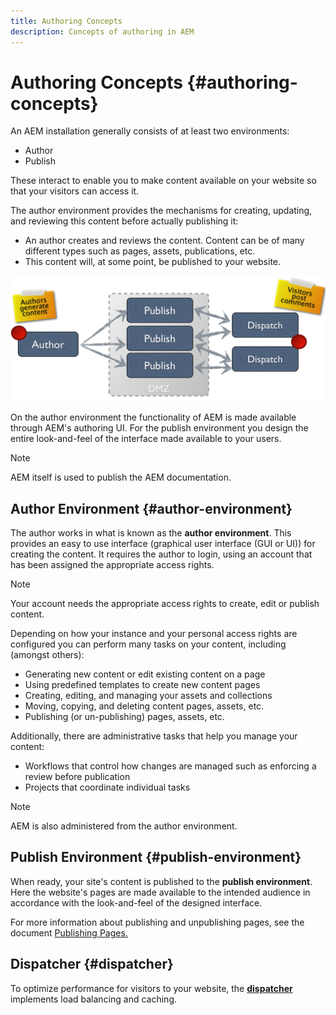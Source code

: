 ```yaml
---
title: Authoring Concepts
description: Concepts of authoring in AEM
---
```


# Authoring Concepts {#authoring-concepts}

An AEM installation generally consists of at least two environments:

* Author
* Publish

These interact to enable you to make content available on your website so that your visitors can access it.

The author environment provides the mechanisms for creating, updating, and reviewing this content before actually publishing it:

* An author creates and reviews the content. Content can be of many different types such as pages, assets, publications, etc.
* This content will, at some point, be published to your website.

![Diagram of author, publisher, and dispatchers](/help/sites-cloud/authoring/assets/author-publish.png)

On the author environment the functionality of AEM is made available through AEM's authoring UI. For the publish environment you design the entire look-and-feel of the interface made available to your users.

>[!NOTE]
>
>AEM itself is used to publish the AEM documentation.

## Author Environment {#author-environment}

The author works in what is known as the **author environment**. This provides an easy to use interface (graphical user interface (GUI or UI)) for creating the content. It requires the author to login, using an account that has been assigned the appropriate access rights.

>[!NOTE]
>
>Your account needs the appropriate access rights to create, edit or publish content.

Depending on how your instance and your personal access rights are configured you can perform many tasks on your content, including (amongst others):

* Generating new content or edit existing content on a page
* Using predefined templates to create new content pages
* Creating, editing, and managing your assets and collections
* Moving, copying, and deleting content pages, assets, etc.
* Publishing (or un-publishing) pages, assets, etc.

Additionally, there are administrative tasks that help you manage your content:

* Workflows that control how changes are managed such as enforcing a review before publication
* Projects that coordinate individual tasks

>[!NOTE]
>
>AEM is also administered from the author environment.

## Publish Environment {#publish-environment}

When ready, your site's content is published to the **publish environment**. Here the website's pages are made available to the intended audience in accordance with the look-and-feel of the designed interface.

For more information about publishing and unpublishing pages, see the document [Publishing Pages.](/help/sites-cloud/authoring/fundamentals/publishing-pages.md)

## Dispatcher {#dispatcher}

To optimize performance for visitors to your website, the **[dispatcher](/help/implementing/dispatcher/overview.md)** implements load balancing and caching.
